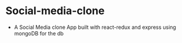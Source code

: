 # Social-media-clone
 - A Social Media clone App built with react-redux and express using mongoDB for the db
